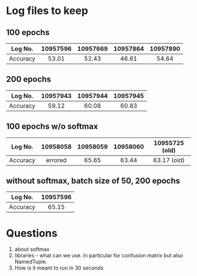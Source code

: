 # Log files to keep

## 100 epochs
| Log No. |10957596|10957669|10957864|10957890|
| :---:   | :---: | :---:   | :---: | :---: |
| Accuracy |53.01|52.43| 46.61 |54.64|

## 200 epochs
| Log No. |10957943|10957944|10957945|
| :---:   | :---: | :---: | :---: |
| Accuracy | 59.12   |  60.08  |  60.83|

## 100 epochs w/o softmax
| Log No. |10958058|10958059|10958060|10955725 (old)
| :---:   | :---: | :---: | :---: | :---: |
| Accuracy | errored  | 65.65  |  63.44| 63.17 (old)


## without softmax, batch size of 50, 200 epochs
| Log No. |10957596|
| :---:   | :---: |
| Accuracy |65.15|



# Questions
1. about softmax
2. libraries - what can we use. In particular for confusion matrix but also NamedTuple.
3. How is it meant to run in 30 seconds
